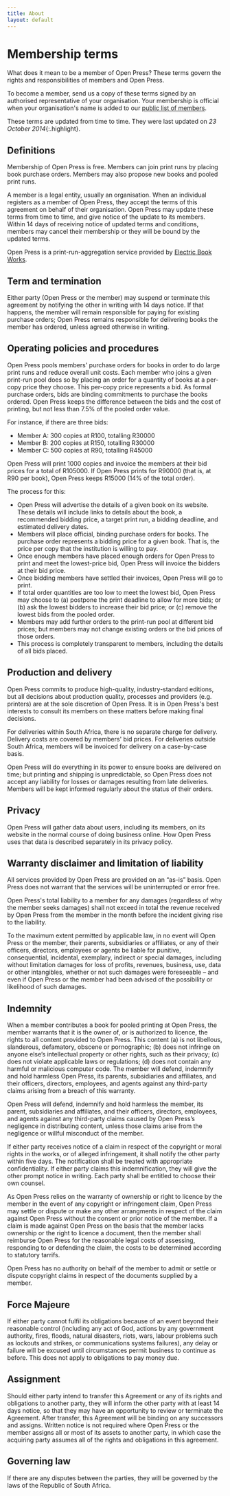 ```yaml
---
title: About
layout: default
---
```


# Membership terms

What does it mean to be a member of Open Press? These terms govern the rights and responsibilities of members and Open Press. 

To become a member, send us a copy of these terms signed by an authorised representative of your organisation. Your membership is official when your organisation's name is added to our [public list of members](#footer).

These terms are updated from time to time. They were last updated on *23 October 2014*{:.highlight}.

## Definitions

Membership of Open Press is free. Members can join print runs by placing book purchase orders. Members may also propose new books and pooled print runs.

A member is a legal entity, usually an organisation. When an individual registers as a member of Open Press, they accept the terms of this agreement on behalf of their organisation. Open Press may update these terms from time to time, and give notice of the update to its members. Within 14 days of receiving notice of updated terms and conditions, members may cancel their membership or they will be bound by the updated terms.

Open Press is a print-run-aggregation service provided by [Electric Book Works](http://electricbookworks.com).

## Term and termination

Either party (Open Press or the member) may suspend or terminate this agreement by notifying the other in writing with 14 days notice. If that happens, the member will remain responsible for paying for existing purchase orders; Open Press remains responsible for delivering books the member has ordered, unless agreed otherwise in writing.

## Operating policies and procedures

Open Press pools members' purchase orders for books in order to do large print runs and reduce overall unit costs. Each member who joins a given print-run pool does so by placing an order for a quantity of books at a per-copy price they choose. This per-copy price represents a bid. As formal purchase orders, bids are binding commitments to purchase the books ordered. Open Press keeps the difference between the bids and the cost of printing, but not less than 7.5% of the pooled order value.

For instance, if there are three bids:

*	Member A: 300 copies at R100, totalling R30000
*	Member B: 200 copies at R150, totalling R30000
*	Member C: 500 copies at R90, totalling R45000

Open Press will	print 1000 copies and invoice the members at their bid prices for a total of R105000. If Open Press prints for R90000 (that is, at R90 per book), Open Press keeps R15000 (14% of the total order).

The process for this:

*	Open Press will advertise the details of a given book on its website. These details will include links to details about the book, a recommended bidding price, a target print run, a bidding deadline, and estimated delivery dates.
*	Members will place official, binding purchase orders for books. The purchase order represents a bidding price for a given book. That is, the price per copy that the institution is willing to pay.
*	Once enough members have placed enough orders for Open Press to print and meet the lowest-price bid, Open Press will invoice the bidders at their bid price.
*	Once bidding members have settled their invoices, Open Press will go to print.
*	If total order quantities are too low to meet the lowest bid, Open Press may choose to (a) postpone the print deadline to allow for more bids; or (b) ask the lowest bidders to increase their bid price; or (c) remove the lowest bids from the pooled order.
*	Members may add further orders to the print-run pool at different bid prices; but members may not change existing orders or the bid prices of those orders.
*	This process is completely transparent to members, including the details of all bids placed. 

## Production and delivery

Open Press commits to produce high-quality, industry-standard editions, but all decisions about production quality, processes and providers (e.g. printers) are at the sole discretion of Open Press. It is in Open Press's best interests to consult its members on these matters before making final decisions.

For deliveries within South Africa, there is no separate charge for delivery. Delivery costs are covered by members' bid prices. For deliveries outside South Africa, members will be invoiced for delivery on a case-by-case basis.

Open Press will do everything in its power to ensure books are delivered on time; but printing and shipping is unpredictable, so Open Press does not accept any liability for losses or damages resulting from late deliveries. Members will be kept informed regularly about the status of their orders.

## Privacy

Open Press will gather data about users, including its members, on its website in the normal course of doing business online. How Open Press uses that data is described separately in its privacy policy.

## Warranty disclaimer and limitation of liability

All services provided by Open Press are provided on an “as-is” basis. Open Press does not warrant that the services will be uninterrupted or error free.

Open Press's total liability to a member for any damages (regardless of why the member seeks damages) shall not exceed in total the revenue received by Open Press from the member in the month before the incident giving rise to the liability.

To the maximum extent permitted by applicable law, in no event will Open Press or the member, their parents, subsidiaries or affiliates, or any of their officers, directors, employees or agents be liable for punitive, consequential, incidental, exemplary, indirect or special damages, including without limitation damages for loss of profits, revenues, business, use, data or other intangibles, whether or not such damages were foreseeable – and even if Open Press or the member had been advised of the possibility or likelihood of such damages.

## Indemnity

When a member contributes a book for pooled printing at Open Press, the member warrants that it is the owner of, or is authorized to licence, the rights to all content provided to Open Press. This content (a) is not libellous, slanderous, defamatory, obscene or pornographic; (b) does not infringe on anyone else’s intellectual property or other rights, such as their privacy; (c) does not violate applicable laws or regulations; (d) does not contain any harmful or malicious computer code. The member will defend, indemnify and hold harmless Open Press, its parents, subsidiaries and affiliates, and their officers, directors, employees, and agents against any third-party claims arising from a breach of this warranty.

Open Press will defend, indemnify and hold harmless the member, its parent, subsidiaries and affiliates, and their officers, directors, employees, and agents against any third-party claims caused by Open Press’s negligence in distributing content, unless those claims arise from the negligence or willful misconduct of the member.

If either party receives notice of a claim in respect of the copyright or moral rights in the works, or of alleged infringement, it shall notify the other party within five days. The notification shall be treated with appropriate confidentiality. If either party claims this indemnification, they will give the other prompt notice in writing. Each party shall be entitled to choose their own counsel.

As Open Press relies on the warranty of ownership or right to licence by the member in the event of any copyright or infringement claim, Open Press may settle or dispute or make any other arrangments in respect of the claim against Open Press without the consent or prior notice of the member. If a claim is made against Open Press on the basis that the member lacks ownership or the right to licence a document, then the member shall reimburse Open Press for the reasonable legal costs of assessing, responding to or defending the claim, the costs to be determined according to statutory tarrifs.

Open Press has no authority on behalf of the member to admit or settle or dispute copyright claims in respect of the documents supplied by a member.

## Force Majeure

If either party cannot fulfil its obligations because of an event beyond their reasonable control (including any act of God, actions by any government authority, fires, floods, natural disasters, riots, wars, labour problems such as lockouts and strikes, or communications systems failures), any delay or failure will be excused until circumstances permit business to continue as before. This does not apply to obligations to pay money due.

## Assignment

Should either party intend to transfer this Agreement or any of its rights and obligations to another party, they will inform the other party with at least 14 days notice, so that they may have an opportunity to review or terminate the Agreement. After transfer, this Agreement will be binding on any successors and assigns. Written notice is not required where Open Press or the member assigns all or most of its assets to another party, in which case the acquiring party assumes all of the rights and obligations in this agreement.

## Governing law

If there are any disputes between the parties, they will be governed by the laws of the Republic of South Africa.
